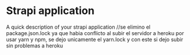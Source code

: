 # Strapi application

A quick description of your strapi application
//se elimino el package.json.lock ya que habia conflicto al subir el servidor a heroku
por usar yarn y npm, se dejo unicamente el yarn.lock y con este si dejo subir sin problemas a heroku
